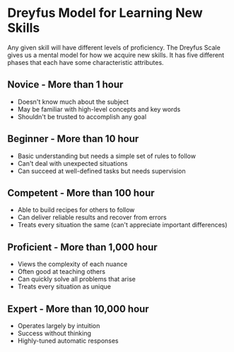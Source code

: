 # Dreyfus Model for Learning New Skills

Any given skill will have different levels of proficiency. The Dreyfus Scale
gives us a mental model for how we acquire new skills. It has five different
phases that each have some characteristic attributes.

## Novice - More than 1 hour

* Doesn't know much about the subject
* May be familiar with high-level concepts and key words
* Shouldn't be trusted to accomplish any goal

## Beginner - More than 10 hour

* Basic understanding but needs a simple set of rules to follow
* Can't deal with unexpected situations
* Can succeed at well-defined tasks but needs supervision

## Competent - More than 100 hour

* Able to build recipes for others to follow
* Can deliver reliable results and recover from errors
* Treats every situation the same (can't appreciate important differences)

## Proficient - More than 1,000 hour

* Views the complexity of each nuance
* Often good at teaching others
* Can quickly solve all problems that arise
* Treats every situation as unique

## Expert - More than 10,000 hour

* Operates largely by intuition
* Success without thinking
* Highly-tuned automatic responses